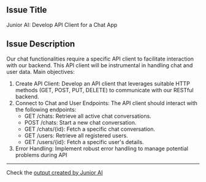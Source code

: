 ## Issue Title
Junior AI: Develop API Client for a Chat App

## Issue Description
Our chat functionalities require a specific API client to facilitate interaction with our backend. This API client will be instrumental in handling chat and user data.
Main objectives:
1. Create API Client: Develop an API client that leverages suitable HTTP methods (GET, POST, PUT, DELETE) to communicate with our RESTful backend.
2. Connect to Chat and User Endpoints: The API client should interact with the following endpoints:
   - GET /chats: Retrieve all active chat conversations.
   - POST /chats: Start a new chat conversation.
   - GET /chats/{id}: Fetch a specific chat conversation.
   - GET /users: Retrieve all registered users.
   - GET /users/{id}: Fetch a specific user's details.
3. Error Handling: Implement robust error handling to manage potential problems during API



--- 
Check the [output created by Junior AI](https://github.com/maxonflutter/flutter_app_with_junior_ai)

